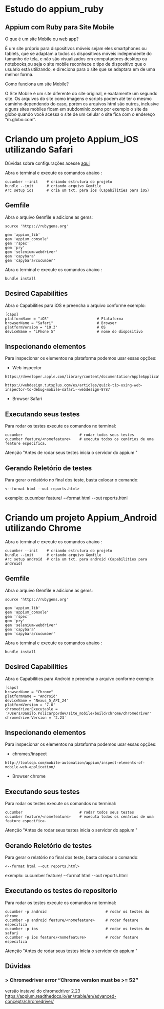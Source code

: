 #  Estudo do appium_ruby

## Appium com Ruby para Site Mobile

O que é um site Mobile ou web app?

  É um site próprio para dispositivos móveis sejam eles smartphones ou tablets, que se adaptam a todos os dispositivos móveis independente do tamanho de tela, e não são visualizados em computadores desktop ou notebooks,ou seja o site mobile reconhece o tipo de dispositivo que o usuário está utilizando, e direciona para o site que  se adaptara em de uma melhor forma.

Como funciona um site Mobile?

  O Site Mobile é um site diferente do site original, e exatamente um segundo site. Os arquivos do site como imagens e scripts podem até ter o mesmo caminho dependendo do caso, porém os arquivos html são outros, inclusive alguns sites mobiles ficam em subdomínio,como por exemplo o site da globo quando você acessa o site de um celular o site fica com o endereço “m.globo.com”.

# Criando um projeto Appium_iOS utilizando Safari

Dúvidas sobre configurações acesse <a href="https://github.com/danilopolicarpos/Appium">aqui</a>

Abra o terminal e execute os comandos abaixo :
```
cucumber --init    # criando estrutura do projeto
bundle --init      # criando arquivo Gemfile
Arc setup ios      # cria um txt. para ios (Capabilities para iOS)
```
## Gemfile

Abra o arquivo Gemfile e adicione as gems:
```
source 'https://rubygems.org'

gem 'appium_lib'
gem 'appium_console'
gem 'rspec'
gem 'pry'
gem 'selenium-webdriver'
gem 'capybara'
gem 'capybara/cucumber'
```
Abra o terminal e execute os comandos abaixo :
```
bundle install    
```
## Desired Capabilities

Abra o Capabilities para iOS e preencha o arquivo conforme exemplo:
 ```
 [caps]
platformName = "iOS"                      # Plataforma
browserName = "Safari"                    # Browser
platformVersion = "10.3"                  # OS
deviceName = "iPhone 5"                   # nome do dispositivo
```
## Inspecionando elementos

Para inspecionar os elementos na plataforma podemos usar essas opções:
- Web inspector
```
https://developer.apple.com/library/content/documentation/AppleApplications/Conceptual/Safari_Developer_Guide/Introduction/Introduction.html
```
```
https://webdesign.tutsplus.com/es/articles/quick-tip-using-web-inspector-to-debug-mobile-safari--webdesign-8787
```
- Browser Safari

## Executando seus testes

 Para rodar os testes execute os comandos no terminal:
  ```
  cucumber                          # rodar todos seus testes
  cucumber feature/<nomefeature>    # executa todos os cenários de uma feature especifica.
  ```
  Atenção "Antes de rodar seus testes inicia o servidor do appium "

## Gerando Reletório de testes

  Para gerar o relatório no final dos teste, basta colocar o comando:
  ```
  <--format html --out reports.html>
  ```
  exemplo: cucumber feature/<nomefeature> --format html --out reports.html


# Criando um projeto Appium_Android utilizando Chrome

Abra o terminal e execute os comandos abaixo :
```
cucumber --init    # criando estrutura do projeto
bundle --init      # criando arquivo Gemfile
Arc setup android  # cria um txt. para android (Capabilities para android)
```
## Gemfile

Abra o arquivo Gemfile e adicione as gems:
```
source 'https://rubygems.org'

gem 'appium_lib'
gem 'appium_console'
gem 'rspec'
gem 'pry'
gem 'selenium-webdriver'
gem 'capybara'
gem 'capybara/cucumber'
```
Abra o terminal e execute os comandos abaixo :
```
bundle install    
```
## Desired Capabilities

Abra o Capabilities para Android e preencha o arquivo conforme exemplo:
 ```
 [caps]
browserName = "Chrome"
platformName = "Android"
deviceName = 'Nexus_5_API_24'
platformVersion = '7.0'
chromedriverExecutable = '/Users/Danilo.Policarpo/dev/site_mobile/build/chrome/chromedriver'
chromedriverVersion = '2.23'
```

## Inspecionando elementos

Para inspecionar os elementos na plataforma podemos usar essas opções:
- chrome://inspect
```
http://toolsqa.com/mobile-automation/appium/inspect-elements-of-mobile-web-application/
```
- Browser chrome

## Executando seus testes

 Para rodar os testes execute os comandos no terminal:
  ```
  cucumber                          # rodar todos seus testes
  cucumber feature/<nomefeature>    # executa todos os cenários de uma feature especifica.
  ```
  Atenção "Antes de rodar seus testes inicia o servidor do appium "

## Gerando Reletório de testes

  Para gerar o relatório no final dos teste, basta colocar o comando:
  ```
  <--format html --out reports.html>
  ```
  exemplo: cucumber feature/<nomefeature> --format html --out reports.html


## Executando os testes do repositorio

Para rodar os testes execute os comandos no terminal:
  ```
  cucumber -p android                           # rodar os testes do chrome
  cucumber -p android feature/<nomefeature>     # rodar feature especifica
  cucumber -p ios                               # rodar os testes do safari
  cucumber -p ios feature/<nomefeature>         # rodar feature especifica
  ```
  Atenção "Antes de rodar seus testes inicia o servidor do appium "


## Dúvidas

### > Chromedriver error “Chrome version must be >= 52”

versão instavel do chromedriver 2.23
https://appium.readthedocs.io/en/stable/en/advanced-concepts/chromedriver/

